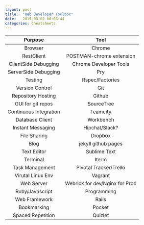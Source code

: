 ```yaml
---
layout: post
title:  "Web Developer Toolbox"
date:   2015-03-02 06:08:44
categories: Cheatsheets
---
```


| Purpose               | Tool                           |
| :--------------------:| :-----------------------------:|  
| Browser               | Chrome                         |
| RestClient            | POSTMAN-chrome extension       |
| ClientSide Debugging  | Chrome Developer Tools         |
| ServerSide Debugging  | Pry                            |
| Testing               | Rspec/Factories                |
| Version Control       | Git                            |
| Repository Hosting    | Github                         |
| GUI for git repos     | SourceTree                     |
| Continuous Integration| Teamcity                       |
| Database Client       | Workbench                      |
| Instant Messaging     | Hipchat/Slack?                 |
| File Sharing          | Dropbox                        |
| Blog                  | jekyll github pages            |
| Text Editor           | Sublime Text                   |
| Terminal              | Iterm                          |
| Task Management       | Pivotal Tracker/Trello         |
| Virutal Linux Env     | Vagrant                        |
| Web Server            | Webrick for dev/Nginx for Prod |
| Ruby/Javascript       | Programming                    |
| Web Framework         | Rails                          |
| Bookmarking           | Pocket                         |
| Spaced Repetition     | Quizlet                        |

